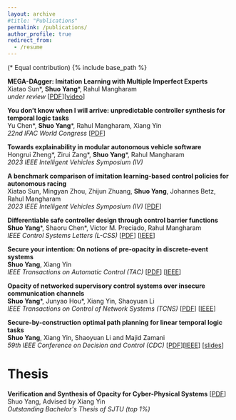 ```yaml
---
layout: archive
#title: "Publications"
permalink: /publications/
author_profile: true
redirect_from:
  - /resume
---
```

(\* Equal contribution)
{% include base_path %}

**MEGA-DAgger: Imitation Learning with Multiple Imperfect Experts**  
Xiatao Sun\*, **Shuo Yang**\*, Rahul Mangharam  
*under review* [[PDF](https://arxiv.org/pdf/2303.00638.pdf)][[video](https://youtu.be/pYQiPSHk6dU)]

**You don’t know when I will arrive: unpredictable controller synthesis for temporal logic tasks**  
Yu Chen\*, **Shuo Yang**\*, Rahul Mangharam, Xiang Yin  
*22nd IFAC World Congress* [[PDF](https://arxiv.org/pdf/2211.12803.pdf)]

**Towards explainability in modular autonomous vehicle software**  
Hongrui Zheng\*, Zirui Zang\*, **Shuo Yang**\*, Rahul Mangharam  
*2023 IEEE Intelligent Vehicles Symposium (IV)*

**A benchmark comparison of imitation learning-based control policies for autonomous racing**  
Xiatao Sun, Mingyan Zhou, Zhijun Zhuang, **Shuo Yang**, Johannes Betz, Rahul Mangharam  
*2023 IEEE Intelligent Vehicles Symposium (IV)* [[PDF](https://arxiv.org/pdf/2209.15073.pdf)]

**Differentiable safe controller design through control barrier functions**  
**Shuo Yang**\*, Shaoru Chen\*, Victor M. Preciado, Rahul Mangharam  
*IEEE Control Systems Letters (L-CSS)* [[PDF](https://shuoyang2000.github.io/files/LCSS-DiffSafeControl-2022.pdf)] [[IEEE](https://ieeexplore.ieee.org/document/10004041)]

**Secure your intention: On notions of pre-opacity in discrete-event systems**  
**Shuo Yang**, Xiang Yin  
*IEEE Transactions on Automatic Control (TAC)* [[PDF](https://shuoyang2000.github.io/files/TAC_Yang.pdf)] [[IEEE](https://ieeexplore.ieee.org/document/9904329)]

**Opacity of networked supervisory control systems over insecure communication channels**  
**Shuo Yang**\*, Junyao Hou\*, Xiang Yin, Shaoyuan Li  
*IEEE Transactions on Control of Network Systems (TCNS)* [[PDF](https://shuoyang2000.github.io/files/TCNS-Yang.pdf)] [[IEEE](https://ieeexplore.ieee.org/document/9317777)]

**Secure-by-construction optimal path planning for linear temporal logic tasks**  
**Shuo Yang**, Xiang Yin, Shaoyuan Li and Majid Zamani  
*59th IEEE Conference on Decision and Control (CDC)* [[PDF](https://shuoyang2000.github.io/files/CDC-Yang.pdf)][[IEEE](https://ieeexplore.ieee.org/document/9304153)] [[slides](https://shuoyang2000.github.io/files/CDC20_slides.pdf)]



Thesis
======

**Verification and Synthesis of Opacity for Cyber-Physical Systems** [[PDF](https://shuoyang2000.github.io/files/thesis.pdf)]  
Shuo Yang, Advised by Xiang Yin  
*Outstanding Bachelor's Thesis of SJTU (top 1%)*

